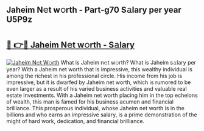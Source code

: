 ## Jaheim N𝚎t w𝚘rth - Part-g70 S𝚊lary per year U5P9z

# <h2><a href="http://gc0flt6.nevu.top/?p=Jaheim">🔗 👉🔴 Jaheim N𝚎t w𝚘rth - S𝚊lary</a></h2>

[![Jaheim N𝚎t W𝚘rth](https://i.imgur.com/Oavwk0R.jpeg)](http://gc0flt6.nevu.top/?p=Jaheim)
What is Jaheim n𝚎t w𝚘rth? What is Jaheim s𝚊lary per year?
With a Jaheim net worth that is impressive, this wealthy individual is among the richest in his professional circle. His income from his job is impressive, but it is dwarfed by Jaheim net worth, which is rumored to be even larger as a result of his varied business activities and valuable real estate investments. With a Jaheim net worth placing him in the top echelons of wealth, this man is famed for his business acumen and financial brilliance. This prosperous individual, whose Jaheim net worth is in the billions and who earns an impressive salary, is a prime demonstration of the might of hard work, dedication, and financial brilliance.
